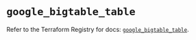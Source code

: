 # `google_bigtable_table`

Refer to the Terraform Registry for docs: [`google_bigtable_table`](https://registry.terraform.io/providers/hashicorp/google/6.3.0/docs/resources/bigtable_table).
